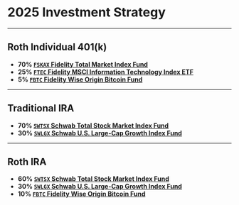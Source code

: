 # 2025 Investment Strategy

---
## Roth Individual 401(k)

- **70% [`FSKAX` Fidelity Total Market Index Fund](https://fundresearch.fidelity.com/mutual-funds/summary/315911693)**
- **25% [`FTEC` Fidelity MSCI Information Technology Index ETF](https://digital.fidelity.com/prgw/digital/research/quote/dashboard/summary?symbol=FTEC)**
- **5% [`FBTC` Fidelity Wise Origin Bitcoin Fund](https://digital.fidelity.com/prgw/digital/research/quote/dashboard/summary?symbol=FBTC)**

---
## Traditional IRA

- **70% [`SWTSX` Schwab Total Stock Market Index Fund](https://www.schwabassetmanagement.com/products/swtsx)**
- **30% [`SWLGX` Schwab U.S. Large-Cap Growth Index Fund](https://www.schwabassetmanagement.com/products/swlgx)**

---
## Roth IRA

- **60% [`SWTSX` Schwab Total Stock Market Index Fund](https://www.schwabassetmanagement.com/products/swtsx)**
- **30% [`SWLGX` Schwab U.S. Large-Cap Growth Index Fund](https://www.schwabassetmanagement.com/products/swlgx)**
- **10% [`FBTC` Fidelity Wise Origin Bitcoin Fund](https://digital.fidelity.com/prgw/digital/research/quote/dashboard/summary?symbol=FBTC)**